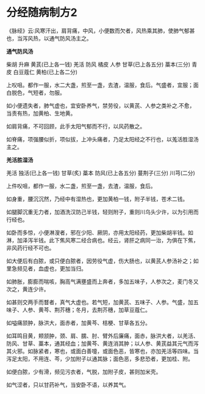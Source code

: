 # 分经随病制方2


《脉经》云∶风寒汗出，肩背痛，中风，小便数而欠者，风热乘其肺，使肺气郁甚也，当泻风热，以通气防风汤主之。

**通气防风汤**

柴胡 升麻 黄芪(已上各一钱) 羌活 防风 橘皮 人参 甘草(已上各五分) 藁本(三分) 青皮 白豆蔻仁 黄柏(已上各二分)

上㕮咀。都作一服，水二大盏，煎至一盏，去渣，温服，食后。气盛者，宜服；面白脱色，气短者，勿服。

如小便遗失者，肺气虚也，宜安卧养气，禁劳役，以黄芪、人参之类补之.不愈，当责有热，加黄柏、生地黄。

如肩背痛，不可回顾，此手太阳气郁而不行，以风药散之。

如脊痛，项强腰似折，项似拔，上冲头痛者，乃足太阳经之不行也，以羗活胜湿汤主之。

**羌活胜湿汤**

羌活 独活(已上各一钱) 甘草(炙) 藁本 防风(已上各五分) 蔓荆子(三分) 川芎(二分)

上件㕮咀，都作一服，水二盏，煎至一盏，去渣，温服，食后。

如身重，腰沉沉然，乃经中有湿热也，更加黄柏一钱，附子半钱，苍术二钱。

如腿脚沉重无力者，加酒洗汉防己半钱，轻则附子，重则川乌头少许，以为引用而行经也。

如卧而多惊，小便淋溲者，邪在少阳、厥阴，亦用太阳经药，更加柴胡半钱。如淋，加泽泻半钱。此下焦风寒二经合病也。经云，肾肝之病同一治，为俱在下焦，非风药行经不可也。

如大便后有白脓，或只便白脓者，因劳役气虚，伤大肠也，以黄芪人参汤补之；如里急频见者，血虚也，更加当归。

如肺胀，膨膨而喘咳，胸高气满壅盛而上奔者，多加五味子，人参次之，麦门冬又次之，黄连少许。

如甚则交两手而瞀者，真气大虚也。若气短，加黄芪、五味子、人参。气盛，加五味子、人参、黄芩、荆芥穗；冬月，去荆芥穗，加草豆蔻仁。

如嗌痛颔肿，脉洪大，面赤者，加黄芩、桔梗、甘草各五分。

如耳鸣目黄，颊颔肿，颈、肩、臑、肘、臂外后廉痛，面赤，脉洪大者，以羌活、防风、甘草、藁本，通其经血；加黄芩、黄连消其肿；以人参、黄芪益其元气而泻其火邪。如脉紧者，寒也，或面白善嚏，或面色恶，皆寒也，亦加羌活等四味。当泻足太阳，不用连、芩，少加附子以通其脉；面色恶，多悲恐者，更加桂、附。

如便白脓，少有滑，频见污衣者，气脱，加附子皮，甚则加米壳。

如气涩者，只以甘药补气，当安卧不语，以养其气。